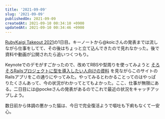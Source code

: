 ```yaml
---
title: '2021-09-09'
slug: '2021-09-09'
publishedOn: 2021-09-09
createdAt: 2021-09-10 00:34:10 +0900
updatedAt: 2021-09-10 00:34:46 +0900
---
```

[RubyKaigi Takeout 2021](https://rubykaigi.org/2021-takeout)の1日目。キーノートから@koicさんの発表までは流しながら仕事をしてて、その後はちょっと立て込んできたので見れなかった。後で資料や動画が公開されたら追いつくつもり。

Keynoteでのデモがすごかったので、改めてRBSや型周りを使ってみようと [そろそろRailsプロジェクトに型を導入したい人向けの資料](https://ksss.ink/blog/posts/10-ruby-type) を見ながらこのサイトのRailsアプリをこの通りにやってみた。やってみるとわかることってのはやっぱりたくさんあって、今の状況がわかってとてもよかった。ここ、仕事が無限にある。二日目には@pockeさんの発表があるのでこれで最近の状況をキャッチアップしよう。

数日前から体調の悪かった猫は、今日で完全復活ようで嘔吐も下痢もなくて一安心。
